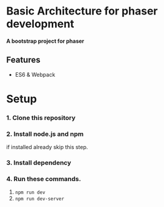 # Basic Architecture for phaser development
#### A bootstrap project for phaser

## Features
- ES6 & Webpack

# Setup

### 1. Clone this repository

### 2. Install node.js and npm
if installed already skip this step.

### 3. Install dependency

### 4. Run these commands.
1. `npm run dev`
2. `npm run dev-server`
